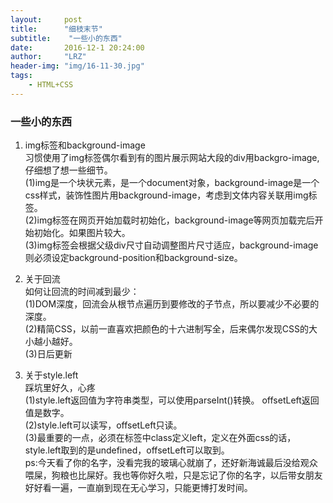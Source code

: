 ```yaml
---
layout:     post
title:      "细枝末节"
subtitle:    "一些小的东西"
date:       2016-12-1 20:24:00
author:     "LRZ"
header-img: "img/16-11-30.jpg"
tags:
    - HTML+CSS
---
```

### 一些小的东西
1. img标签和background-image<br>
习惯使用了img标签偶尔看到有的图片展示网站大段的div用backgro-image,仔细想了想一些细节。<br>
(1)img是一个块状元素，是一个document对象，background-image是一个css样式，装饰性图片用background-image，考虑到文体内容关联用img标签。<br>
(2)img标签在网页开始加载时初始化，background-image等网页加载完后开始初始化。如果图片较大。<br>
(3)img标签会根据父级div尺寸自动调整图片尺寸适应，background-image则必须设定background-position和background-size。<br>


2. 关于回流<br>
如何让回流的时间减到最少：<br>
(1)DOM深度，回流会从根节点遍历到要修改的子节点，所以要减少不必要的深度。<br>
(2)精简CSS，以前一直喜欢把颜色的十六进制写全，后来偶尔发现CSS的大小越小越好。<br>
(3)日后更新
3. 关于style.left<br>
踩坑里好久，心疼<br>
(1)style.left返回值为字符串类型，可以使用parseInt()转换。
offsetLeft返回值是数字。<br>
(2)style.left可以读写，offsetLeft只读。<br>
(3)最重要的一点，必须在标签中class定义left，定义在外面css的话，style.left取到的是undefined，offsetLeft可以取到。<br>
ps:今天看了你的名字，没看完我的玻璃心就崩了，还好新海诚最后没给观众喂屎，狗粮也比屎好。我也等你好久啦，只是忘记了你的名字，以后带女朋友好好看一遍，一直崩到现在无心学习，只能更博打发时间。

